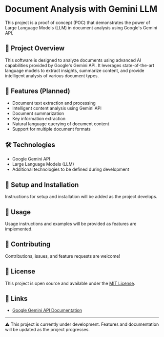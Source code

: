 # Document Analysis with Gemini LLM

This project is a proof of concept (POC) that demonstrates the power of Large Language Models (LLM) in document analysis using Google's Gemini API.

## 🎯 Project Overview

This software is designed to analyze documents using advanced AI capabilities provided by Google's Gemini API. It leverages state-of-the-art language models to extract insights, summarize content, and provide intelligent analysis of various document types.

## 🚀 Features (Planned)

- Document text extraction and processing
- Intelligent content analysis using Gemini API
- Document summarization
- Key information extraction
- Natural language querying of document content
- Support for multiple document formats

## 🛠️ Technologies

- Google Gemini API
- Large Language Models (LLM)
- Additional technologies to be defined during development

## 🔧 Setup and Installation

Instructions for setup and installation will be added as the project develops.

## 📝 Usage

Usage instructions and examples will be provided as features are implemented.

## 🤝 Contributing

Contributions, issues, and feature requests are welcome!

## 📄 License

This project is open source and available under the [MIT License](LICENSE).

## 🔗 Links

- [Google Gemini API Documentation](https://ai.google.dev/docs)

---
⚠️ This project is currently under development. Features and documentation will be updated as the project progresses.